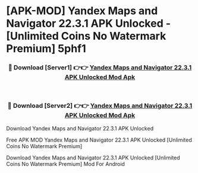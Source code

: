 # [APK-MOD] Yandex Maps and Navigator 22.3.1 APK Unlocked - [Unlimited Coins No Watermark Premium] 5phf1



<div align="center">
<h3>🔴 Download [Server1] 👉👉 <a href="https://momento.my/?title=Yandex_Maps_and_Navigator_22.3.1_APK_Unlocked">Yandex Maps and Navigator 22.3.1 APK Unlocked Mod Apk</a></h3><br>

<h3>🔴 Download [Server2] 👉👉 <a href="https://momento.my/?title=Yandex_Maps_and_Navigator_22.3.1_APK_Unlocked">Yandex Maps and Navigator 22.3.1 APK Unlocked Mod Apk</a></h3>
</div>



Download Yandex Maps and Navigator 22.3.1 APK Unlocked 

Free APK MOD Yandex Maps and Navigator 22.3.1 APK Unlocked [Unlimited Coins No Watermark Premium]

Download Yandex Maps and Navigator 22.3.1 APK Unlocked [Unlimited Coins No Watermark Premium] Mod For Android
